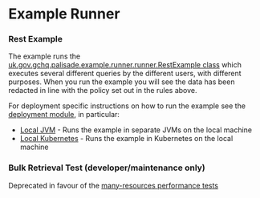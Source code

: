 <!--
 Copyright 2018-2021 Crown Copyright

 Licensed under the Apache License, Version 2.0 (the "License");
 you may not use this file except in compliance with the License.
 You may obtain a copy of the License at

     http://www.apache.org/licenses/LICENSE-2.0

 Unless required by applicable law or agreed to in writing, software
 distributed under the License is distributed on an "AS IS" BASIS,
 WITHOUT WARRANTIES OR CONDITIONS OF ANY KIND, either express or implied.
 See the License for the specific language governing permissions and
 limitations under the License.
-->

# Example Runner

### Rest Example

The example runs the [uk.gov.gchq.palisade.example.runner.runner.RestExample class](/example-runner/src/main/java/uk/gov/gchq/palisade/example.runner/runner/RestExample.java) which executes several different queries by the different users, with different
purposes. When you run the example you will see the data has been redacted in line with the policy set out in the rules above.

For deployment specific instructions on how to run the example see the [deployment module](/deployment), in particular:

- [Local JVM](../deployment/local-jvm/README.md) - Runs the example in separate JVMs on the local machine
- [Local Kubernetes](../deployment/local-k8s/README.md) - Runs the example in Kubernetes on the local machine

### Bulk Retrieval Test (developer/maintenance only)

Deprecated in favour of the [many-resources performance tests](../performance/README.md)
